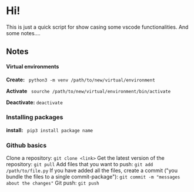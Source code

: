 # Hi!

This is just a quick script for show casing some  vscode functionalities. And some notes....



## Notes

#### Virtual environments

**Create:** ``` python3 -m venv /path/to/new/virtual/environment```

**Activate** ``` sourche /path/to/new/virtual/environment/bin/activate```

**Deactivate:** ``deactivate``



### Installing packages

**install:** ``` pip3 install package name```



### Github basics

Clone a repository: `git clone <link>`
Get the latest version of the repository: `git pull`
Add files that you want to push: `git add /path/to/file.py`
If you have added all the files, create a commit ("you bundle the files to a single commit-package"): `git commit -m "messages about the changes"`
Git push: `git push `